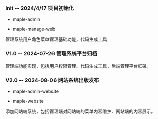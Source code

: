 ### Init  -- 2024/4/17 项目初始化

* maple-admin

* maple-manage-web 

管理系统用户角色菜单管理基础功能，代码生成工具

### V1.0 -- 2024-07-26 管理系统平台归档

管理端功能实现，包括用户权限管理、代码生成工具，后端管理平台框架。

### V2.0 -- 2024-08-06 网站系统出版发布

* maple-admin-website
  
* maple-website

添加网站端系统，包括管理端对网站端的菜单内容维护、网站端的内容展示。